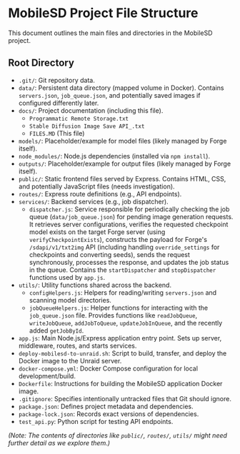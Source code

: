# MobileSD Project File Structure

This document outlines the main files and directories in the MobileSD project.

## Root Directory

*   `.git/`: Git repository data.
*   `data/`: Persistent data directory (mapped volume in Docker). Contains `servers.json`, `job_queue.json`, and potentially saved images if configured differently later.
*   `docs/`: Project documentation (including this file).
    *   `Programmatic Remote Storage.txt`
    *   `Stable Diffusion Image Save API_.txt`
    *   `FILES.MD` (This file)
*   `models/`: Placeholder/example for model files (likely managed by Forge itself).
*   `node_modules/`: Node.js dependencies (installed via `npm install`).
*   `outputs/`: Placeholder/example for output files (likely managed by Forge itself).
*   `public/`: Static frontend files served by Express. Contains HTML, CSS, and potentially JavaScript files (needs investigation).
*   `routes/`: Express route definitions (e.g., API endpoints).
*   `services/`: Backend services (e.g., job dispatcher).
    *   `dispatcher.js`: Service responsible for periodically checking the job queue (`data/job_queue.json`) for pending image generation requests. It retrieves server configurations, verifies the requested checkpoint model exists on the target Forge server (using `verifyCheckpointExists`), constructs the payload for Forge's `/sdapi/v1/txt2img` API (including handling `override_settings` for checkpoints and converting seeds), sends the request synchronously, processes the response, and updates the job status in the queue. Contains the `startDispatcher` and `stopDispatcher` functions used by `app.js`.
*   `utils/`: Utility functions shared across the backend.
    *   `configHelpers.js`: Helpers for reading/writing `servers.json` and scanning model directories.
    *   `jobQueueHelpers.js`: Helper functions for interacting with the `job_queue.json` file. Provides functions like `readJobQueue`, `writeJobQueue`, `addJobToQueue`, `updateJobInQueue`, and the recently added `getJobById`.
*   `app.js`: Main Node.js/Express application entry point. Sets up server, middleware, routes, and starts services.
*   `deploy-mobilesd-to-unraid.sh`: Script to build, transfer, and deploy the Docker image to the Unraid server.
*   `docker-compose.yml`: Docker Compose configuration for local development/build.
*   `Dockerfile`: Instructions for building the MobileSD application Docker image.
*   `.gitignore`: Specifies intentionally untracked files that Git should ignore.
*   `package.json`: Defines project metadata and dependencies.
*   `package-lock.json`: Records exact versions of dependencies.
*   `test_api.py`: Python script for testing API endpoints.

*(Note: The contents of directories like `public/`, `routes/`, `utils/` might need further detail as we explore them.)*

